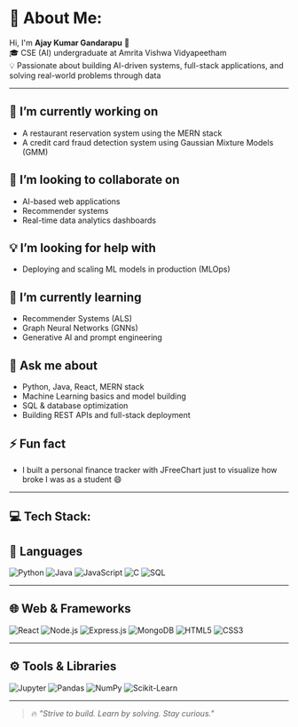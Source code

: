 # 💫 About Me:
Hi, I'm **Ajay Kumar Gandarapu** 👋  
🎓 CSE (AI) undergraduate at Amrita Vishwa Vidyapeetham  
💡 Passionate about building AI-driven systems, full-stack applications, and solving real-world problems through data  

---

## 🔭 I’m currently working on  
- A restaurant reservation system using the MERN stack  
- A credit card fraud detection system using Gaussian Mixture Models (GMM)

## 🤝 I’m looking to collaborate on  
- AI-based web applications  
- Recommender systems  
- Real-time data analytics dashboards

## 💡 I’m looking for help with  
- Deploying and scaling ML models in production (MLOps)

## 🌱 I’m currently learning  
- Recommender Systems (ALS)  
- Graph Neural Networks (GNNs)  
- Generative AI and prompt engineering

## 💬 Ask me about  
- Python, Java, React, MERN stack  
- Machine Learning basics and model building  
- SQL & database optimization  
- Building REST APIs and full-stack deployment

## ⚡ Fun fact  
- I built a personal finance tracker with JFreeChart just to visualize how broke I was as a student 😄

---

## 💻 Tech Stack:

## 🧠 Languages  
![Python](https://img.shields.io/badge/Python-3776AB?style=for-the-badge&logo=python&logoColor=white)
![Java](https://img.shields.io/badge/Java-007396?style=for-the-badge&logo=java&logoColor=white)
![JavaScript](https://img.shields.io/badge/JavaScript-F7DF1E?style=for-the-badge&logo=javascript&logoColor=black)
![C](https://img.shields.io/badge/C-A8B9CC?style=for-the-badge&logo=c&logoColor=white)
![SQL](https://img.shields.io/badge/SQL-336791?style=for-the-badge&logo=postgresql&logoColor=white)

---

## 🌐 Web & Frameworks  
![React](https://img.shields.io/badge/React-20232A?style=for-the-badge&logo=react&logoColor=61DAFB)
![Node.js](https://img.shields.io/badge/Node.js-339933?style=for-the-badge&logo=nodedotjs&logoColor=white)
![Express.js](https://img.shields.io/badge/Express.js-000000?style=for-the-badge&logo=express&logoColor=white)
![MongoDB](https://img.shields.io/badge/MongoDB-47A248?style=for-the-badge&logo=mongodb&logoColor=white)
![HTML5](https://img.shields.io/badge/HTML5-E34F26?style=for-the-badge&logo=html5&logoColor=white)
![CSS3](https://img.shields.io/badge/CSS3-1572B6?style=for-the-badge&logo=css3&logoColor=white)

---

## ⚙️ Tools & Libraries  
![Jupyter](https://img.shields.io/badge/Jupyter-F37626?style=for-the-badge&logo=jupyter&logoColor=white)
![Pandas](https://img.shields.io/badge/Pandas-150458?style=for-the-badge&logo=pandas&logoColor=white)
![NumPy](https://img.shields.io/badge/NumPy-013243?style=for-the-badge&logo=numpy&logoColor=white)
![Scikit-Learn](https://img.shields.io/badge/Scikit--Learn-F7931E?style=for-the-badge&logo=scikit-learn&logoColor=white)

---
> 🔥 *"Strive to build. Learn by solving. Stay curious."*
